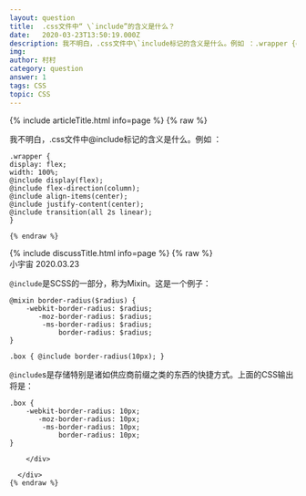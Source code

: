 ```yaml
---
layout: question
title:  .css文件中“ \`include”的含义是什么？
date:   2020-03-23T13:50:19.000Z
description: 我不明白，.css文件中\`include标记的含义是什么。例如 ：.wrapper {display  flex;width  100%;\`in...
img: 
author: 村村
category: question
answer: 1
tags: CSS
topic: CSS
---
```

<div class="article-root">
  <div class="article">
    {% include articleTitle.html info=page %}
    {% raw %}
    <div class="article-content"><p><font style="vertical-align: inherit;"><font style="vertical-align: inherit;">我不明白，.css文件中@include标记的含义是什么。</font><font style="vertical-align: inherit;">例如 ：</font></font></p>

<pre><code>.wrapper {<font></font>
display: flex;<font></font>
width: 100%;<font></font>
@include display(flex);<font></font>
@include flex-direction(column);<font></font>
@include align-items(center);<font></font>
@include justify-content(center);<font></font>
@include transition(all 2s linear);<font></font>
}<font></font>
</code></pre></div>
    {% endraw %}
  </div>

  <div class="discuss-wrapper">
    {% include discussTitle.html info=page %}
    {% raw %}
    <div class="discuss-item">
        <div class="discuss-parent">
          <div class="discuss-meta">
            <span class="discuss-user">小宇宙</span>
            <span class="discuss-time">2020.03.23</span>
          </div>
          <div class="discuss-comment"><p><code>@include</code><font style="vertical-align: inherit;"><font style="vertical-align: inherit;">是SCSS的一部分，称为Mixin。</font><font style="vertical-align: inherit;">这是一个例子：</font></font></p>

<pre><code>@mixin border-radius($radius) {<font></font>
    -webkit-border-radius: $radius;<font></font>
       -moz-border-radius: $radius;<font></font>
        -ms-border-radius: $radius;<font></font>
            border-radius: $radius;<font></font>
}<font></font>
<font></font>
.box { @include border-radius(10px); }<font></font>
</code></pre>

<p><code>@include</code><font style="vertical-align: inherit;"><font style="vertical-align: inherit;">s是存储特别是诸如供应商前缀之类的东西的快捷方式。</font><font style="vertical-align: inherit;">上面的CSS输出将是：</font></font></p>

<pre><code>.box {<font></font>
    -webkit-border-radius: 10px;<font></font>
       -moz-border-radius: 10px;<font></font>
        -ms-border-radius: 10px;<font></font>
            border-radius: 10px;<font></font>
}<font></font>
</code></pre></div>
        </div>
        
      </div>
    {% endraw %}
  </div>
<div>
